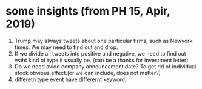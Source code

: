 # some insights (from PH 15, Apir, 2019)  
1. Trump may always tweets about one particular firms, such as Newyork times. We may need to find out and drop.
2. If we divide all tweets into positive and negative, we need to find out waht kind of type it usually be. (can be a thanks for investment letter)
3. Do we need aviod company announcement date? To get rid of individual stock obvious effect.(or we can include, does not matter?)
4. differetn type event have differernt keyword.
